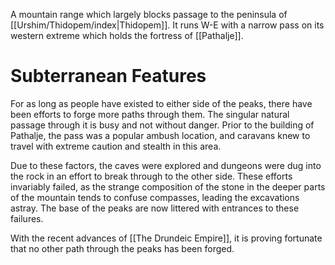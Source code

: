 A mountain range which largely blocks passage to the peninsula of [[Urshim/Thidopem/index|Thidopem]]. It runs W-E with a narrow pass on its western extreme which holds the fortress of [[Pathalje]]. 

# Subterranean Features
For as long as people have existed to either side of the peaks, there have been efforts to forge more paths through them. The singular natural passage through it is busy and not without danger. Prior to the building of Pathalje, the pass was a popular ambush location, and caravans knew to travel with extreme caution and stealth in this area. 

Due to these factors, the caves were explored and dungeons were dug into the rock in an effort to break through to the other side. These efforts invariably failed, as the strange composition of the stone in the deeper parts of the mountain tends to confuse compasses, leading the excavations astray. The base of the peaks are now littered with entrances to these failures.

With the recent advances of [[The Drundeic Empire]], it is proving fortunate that no other path through the peaks has been forged.